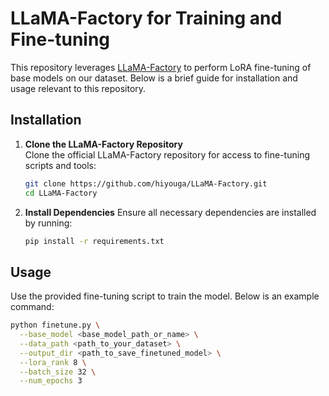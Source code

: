 # LLaMA-Factory for Training and Fine-tuning
This repository leverages [LLaMA-Factory](https://github.com/hiyouga/LLaMA-Factory) to perform LoRA fine-tuning of base models on our dataset. Below is a brief guide for installation and usage relevant to this repository.

## Installation

1. **Clone the LLaMA-Factory Repository**  
   Clone the official LLaMA-Factory repository for access to fine-tuning scripts and tools:  
   ```bash
   git clone https://github.com/hiyouga/LLaMA-Factory.git
   cd LLaMA-Factory
   ```
2. **Install Dependencies**
   Ensure all necessary dependencies are installed by running:
   ```bash
   pip install -r requirements.txt
   ```

## Usage
Use the provided fine-tuning script to train the model. Below is an example command:
```bash
python finetune.py \
  --base_model <base_model_path_or_name> \
  --data_path <path_to_your_dataset> \
  --output_dir <path_to_save_finetuned_model> \
  --lora_rank 8 \
  --batch_size 32 \
  --num_epochs 3
```